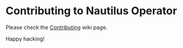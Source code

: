 # Contributing to Nautilus Operator

 Please check the [Contributing](https://github.com/nautilus/nautilus-operator/wiki/Contributing) wiki page.

 Happy hacking!
